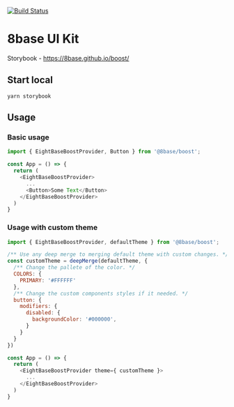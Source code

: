 [![Build Status](https://travis-ci.org/8base/boost.svg?branch=master)](https://travis-ci.org/8base/boost)

# 8base UI Kit
Storybook - https://8base.github.io/boost/

## Start local
```
yarn storybook
```

## Usage

### Basic usage

```js
import { EightBaseBoostProvider, Button } from '@8base/boost';

const App = () => {
  return (
    <EightBaseBoostProvider>
      ...
      <Button>Some Text</Button>
    </EightBaseBoostProvider>
  )
}
```

### Usage with custom theme

```js
import { EightBaseBoostProvider, defaultTheme } from '@8base/boost';

/** Use any deep merge to merging default theme with custom changes. */
const customTheme = deepMerge(defaultTheme, {
  /** Change the pallete of the color. */
  COLORS: {
    PRIMARY: '#FFFFFF'
  },
  /** Change the custom components styles if it needed. */
  button: {
    modifiers: {
      disabled: {
        backgroundColor: '#000000',
      }
    }
  }
})

const App = () => {
  return (
    <EightBaseBoostProvider theme={ customTheme }>
      ...
    </EightBaseBoostProvider>
  )
}
```
